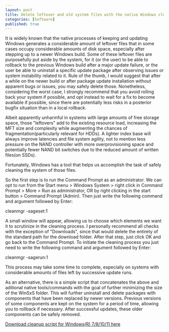 ```yaml
---
layout: post
title: Delete leftover and old system files with the native Windows cleanmgr tool
categories: [Software]
published: true
---
```


It is widely known that the native processes of keeping and updating Windows generates a considerable amount of leftover files that in some cases occupy considerable amounts of disk space, especially after stepping up to a newer Windows build. Some of these leftover files are purposefully put aside by the system, for it (or the user) to be able to rollback to the previous Windows build after a major update failure, or the user be able to uninstall a specific update package after observing issues or system instability related to it. Rule of the thumb, I would suggest that after a while on the newer build or after package update installation without apparent bugs or issues, you may safely delete those. Nonetheless, considering the worst case, I strongly recommend that you avoid rolling back your system if possible, and opt instead to wait for a fix to become available if possible, since there are potentially less risks in a posterior bugfix situation than in a local rollback.

Albeit apparently unharmful in systems with large amounts of free storage space, those "leftovers" add to the existing resource load, increasing the MFT size and complexity while augmenting the chances of fragmentation(particularly relevant for HDDs). A lighter index base will always improve latencies and file system agility, not to mention less pressure on the NAND controller with more overprovisioning space and potentially fewer NAND bit switches due to the reduced amount of written files(on SSDs).

Fortunately, Windows has a tool that helps us accomplish the task of safely cleaning the system of those files.

So the first step is to run the Command Prompt as an administrator. We can opt to run from the Start menu > Windows System > right click in Command Prompt > More > Run as administrator, OR by right clicking in the start button > Command Prompt (Admin). Then just write the following command and argument followed by Enter:

<p class="message">cleanmgr -sageset:1</p>

A small window will appear, allowing us to choose which elements we want it to scrutinize in the cleaning process. I personally recommend all checks with the exception of "Downloads", since that would delete the entirety of the standard path for the download folder. After that step, just click OK and go back to the Command Prompt. To initiate the cleaning process you just need to write the following command and argument followed by Enter:

<p class="message">cleanmgr -sagerun:1</p>

This process may take some time to complete, especially on systems with considerable amounts of files left by successive update runs.

As an alternative, there is a simple script that concatenates the above and aditional native tools/commands with the goal of further minimizing the size of the WinSxS folder. This will further uninstall and delete packages with components that have been replaced by newer versions. Previous versions of some components are kept on the system for a period of time, allowing you to rollback if necessary. After successful updates, these older components can be safely removed.

[Download cleanup script for Windows(R) 7/8/10/11 here](https://github.com/bonina/cleanupscript/raw/refs/heads/main/Cleanup.bat)
